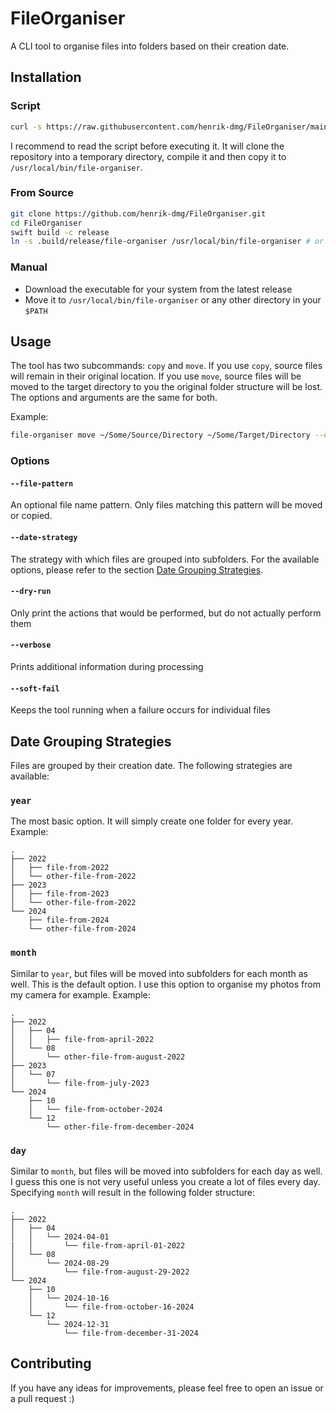 # FileOrganiser

A CLI tool to organise files into folders based on their creation date.

## Installation

### Script

```bash
curl -s https://raw.githubusercontent.com/henrik-dmg/FileOrganiser/main/Scripts/remote-install.sh | bash
```

I recommend to read the script before executing it. It will clone the repository into a temporary directory, compile it and then copy it to `/usr/local/bin/file-organiser`.

### From Source

```bash
git clone https://github.com/henrik-dmg/FileOrganiser.git
cd FileOrganiser
swift build -c release
ln -s .build/release/file-organiser /usr/local/bin/file-organiser # or any other directory in your $PATH
```

### Manual

- Download the executable for your system from the latest release
- Move it to `/usr/local/bin/file-organiser` or any other directory in your `$PATH`

## Usage

The tool has two subcommands: `copy` and `move`. If you use `copy`, source files will remain in their original location. If you use `move`, source files will be moved to the target directory to you the original folder structure will be lost.
The options and arguments are the same for both.

Example:

```bash
file-organiser move ~/Some/Source/Directory ~/Some/Target/Directory --date-strategy year
```

### Options

#### `--file-pattern`

An optional file name pattern. Only files matching this pattern will be moved or copied.

#### `--date-strategy`

The strategy with which files are grouped into subfolders. For the available options, please refer to the section [Date Grouping Strategies](#date-grouping-strategies).

#### `--dry-run`

Only print the actions that would be performed, but do not actually perform them

#### `--verbose`

Prints additional information during processing

#### `--soft-fail`

Keeps the tool running when a failure occurs for individual files

## Date Grouping Strategies

Files are grouped by their creation date. The following strategies are available:

### `year`

The most basic option. It will simply create one folder for every year.
Example:

```
.
├── 2022
│   ├── file-from-2022
│   └── other-file-from-2022
├── 2023
│   ├── file-from-2023
│   └── other-file-from-2022
└── 2024
    ├── file-from-2024
    └── other-file-from-2024
```

### `month`

Similar to `year`, but files will be moved into subfolders for each month as well. This is the default option. I use this option to organise my photos from my camera for example.
Example:

```
.
├── 2022
│   ├── 04
│   │   ├── file-from-april-2022
│   └── 08
│       └── other-file-from-august-2022
├── 2023
│   └── 07
│       └── file-from-july-2023
└── 2024
    ├── 10
    │   └── file-from-october-2024
    └── 12
        └── other-file-from-december-2024
```

### `day`

Similar to `month`, but files will be moved into subfolders for each day as well.
I guess this one is not very useful unless you create a lot of files every day.
Specifying `month` will result in the following folder structure:

```
.
├── 2022
│   ├── 04
│   │   └── 2024-04-01
|   │       └── file-from-april-01-2022
│   └── 08
│       └── 2024-08-29
│           └── file-from-august-29-2022
└── 2024
    ├── 10
    │   └── 2024-10-16
    │       └── file-from-october-16-2024
    └── 12
        └── 2024-12-31
            └── file-from-december-31-2024
```

## Contributing

If you have any ideas for improvements, please feel free to open an issue or a pull request :)

